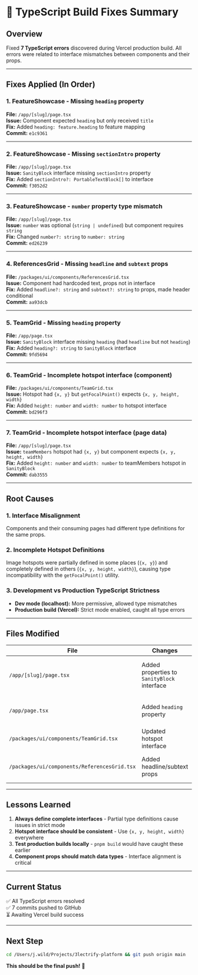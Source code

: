 # 🔧 TypeScript Build Fixes Summary

## Overview
Fixed **7 TypeScript errors** discovered during Vercel production build. All errors were related to interface mismatches between components and their props.

---

## Fixes Applied (In Order)

### 1. FeatureShowcase - Missing `heading` property
**File:** `/app/[slug]/page.tsx`  
**Issue:** Component expected `heading` but only received `title`  
**Fix:** Added `heading: feature.heading` to feature mapping  
**Commit:** `e1c9361`

---

### 2. FeatureShowcase - Missing `sectionIntro` property
**File:** `/app/[slug]/page.tsx`  
**Issue:** `SanityBlock` interface missing `sectionIntro` property  
**Fix:** Added `sectionIntro?: PortableTextBlock[]` to interface  
**Commit:** `f3052d2`

---

### 3. FeatureShowcase - `number` property type mismatch
**File:** `/app/[slug]/page.tsx`  
**Issue:** `number` was optional (`string | undefined`) but component requires `string`  
**Fix:** Changed `number?: string` to `number: string`  
**Commit:** `ed26239`

---

### 4. ReferencesGrid - Missing `headline` and `subtext` props
**File:** `/packages/ui/components/ReferencesGrid.tsx`  
**Issue:** Component had hardcoded text, props not in interface  
**Fix:** Added `headline?: string` and `subtext?: string` to props, made header conditional  
**Commit:** `aa93dcb`

---

### 5. TeamGrid - Missing `heading` property
**File:** `/app/page.tsx`  
**Issue:** `SanityBlock` interface missing `heading` (had `headline` but not `heading`)  
**Fix:** Added `heading?: string` to `SanityBlock` interface  
**Commit:** `9fd5694`

---

### 6. TeamGrid - Incomplete hotspot interface (component)
**File:** `/packages/ui/components/TeamGrid.tsx`  
**Issue:** Hotspot had `{x, y}` but `getFocalPoint()` expects `{x, y, height, width}`  
**Fix:** Added `height: number` and `width: number` to hotspot interface  
**Commit:** `bd296f3`

---

### 7. TeamGrid - Incomplete hotspot interface (page data)
**File:** `/app/[slug]/page.tsx`  
**Issue:** `teamMembers` hotspot had `{x, y}` but component expects `{x, y, height, width}`  
**Fix:** Added `height: number` and `width: number` to teamMembers hotspot in `SanityBlock`  
**Commit:** `dab3555`

---

## Root Causes

### 1. **Interface Misalignment**
Components and their consuming pages had different type definitions for the same props.

### 2. **Incomplete Hotspot Definitions**
Image hotspots were partially defined in some places (`{x, y}`) and completely defined in others (`{x, y, height, width}`), causing type incompatibility with the `getFocalPoint()` utility.

### 3. **Development vs Production TypeScript Strictness**
- **Dev mode (localhost):** More permissive, allowed type mismatches
- **Production build (Vercel):** Strict mode enabled, caught all type errors

---

## Files Modified

| File | Changes | Purpose |
|------|---------|---------|
| `/app/[slug]/page.tsx` | Added properties to `SanityBlock` interface | Type definitions for dynamic pages |
| `/app/page.tsx` | Added `heading` property | Type definitions for home page |
| `/packages/ui/components/TeamGrid.tsx` | Updated hotspot interface | Complete focal point support |
| `/packages/ui/components/ReferencesGrid.tsx` | Added headline/subtext props | Made component more flexible |

---

## Lessons Learned

1. **Always define complete interfaces** - Partial type definitions cause issues in strict mode
2. **Hotspot interface should be consistent** - Use `{x, y, height, width}` everywhere
3. **Test production builds locally** - `pnpm build` would have caught these earlier
4. **Component props should match data types** - Interface alignment is critical

---

## Current Status

✅ All TypeScript errors resolved  
✅ 7 commits pushed to GitHub  
⏳ Awaiting Vercel build success  

---

## Next Step

```bash
cd /Users/j.wild/Projects/3lectrify-platform && git push origin main
```

**This should be the final push!** 🚀


